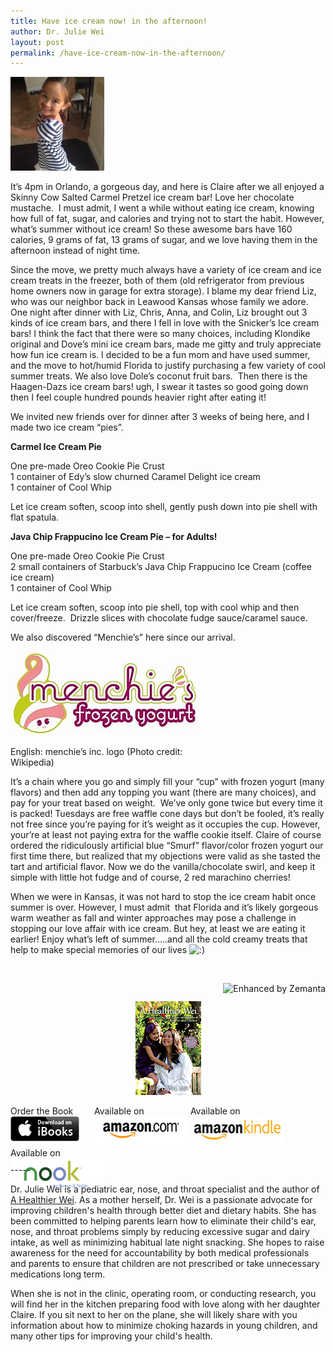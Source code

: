 ```yaml
---
title: Have ice cream now! in the afternoon!
author: Dr. Julie Wei
layout: post
permalink: /have-ice-cream-now-in-the-afternoon/
---
```

<img class="alignleft size-thumbnail wp-image-602" alt="photo" src="/wp-content/uploads/2013/08/photo1-150x150.jpg" width="150" height="150" />

It&#8217;s 4pm in Orlando, a gorgeous day, and here is Claire after we all enjoyed a Skinny Cow Salted Carmel Pretzel ice cream bar! Love her chocolate mustache.  I must admit, I went a while without eating ice cream, knowing how full of fat, sugar, and calories and trying not to start the habit. However, what&#8217;s summer without ice cream! So these awesome bars have 160 calories, 9 grams of fat, 13 grams of sugar, and we love having them in the afternoon instead of night time.

Since the move, we pretty much always have a variety of ice cream and ice cream treats in the freezer, both of them (old refrigerator from previous home owners now in garage for extra storage). I blame my dear friend Liz, who was our neighbor back in Leawood Kansas whose family we adore. One night after dinner with Liz, Chris, Anna, and Colin, Liz brought out 3 kinds of ice cream bars, and there I fell in love with the Snicker&#8217;s Ice cream bars! I think the fact that there were so many choices, including Klondike original and Dove&#8217;s mini ice cream bars, made me gitty and truly appreciate how fun ice cream is. I decided to be a fun mom and have used summer, and the move to hot/humid Florida to justify purchasing a few variety of cool summer treats. We also love Dole&#8217;s coconut fruit bars.  Then there is the Haagen-Dazs ice cream bars! ugh, I swear it tastes so good going down then I feel couple hundred pounds heavier right after eating it!

We invited new friends over for dinner after 3 weeks of being here, and I made two ice cream &#8220;pies&#8221;.

**Carmel Ice Cream Pie**

One pre-made Oreo Cookie Pie Crust  
1 container of Edy&#8217;s slow churned Caramel Delight ice cream  
1 container of Cool Whip

Let ice cream soften, scoop into shell, gently push down into pie shell with flat spatula.

**Java Chip Frappucino Ice Cream Pie &#8211; for Adults!**

One pre-made Oreo Cookie Pie Crust  
2 small containers of Starbuck&#8217;s Java Chip Frappucino Ice Cream (coffee ice cream)  
1 container of Cool Whip

Let ice cream soften, scoop into pie shell, top with cool whip and then cover/freeze.  Drizzle slices with chocolate fudge sauce/caramel sauce.

We also discovered &#8220;Menchie&#8217;s&#8221; here since our arrival.

<div style="width: 310px" class="wp-caption alignright">
  <a href="http://commons.wikipedia.org/wiki/File:Menchies_logo.jpg" target="_blank"><img class="zemanta-img-inserted zemanta-img-configured" title="English: menchie's inc. logo" alt="English: menchie's inc. logo" src="/wp-content/uploads/2013/08/300px-Menchies_logo.jpg" width="300" height="135" /></a>
  
  <p class="wp-caption-text">
    English: menchie&#8217;s inc. logo (Photo credit: Wikipedia)
  </p>
</div>

It&#8217;s a chain where you go and simply fill your &#8220;cup&#8221; with frozen yogurt (many flavors) and then add any topping you want (there are many choices), and pay for your treat based on weight.  We&#8217;ve only gone twice but every time it is packed! Tuesdays are free waffle cone days but don&#8217;t be fooled, it&#8217;s really not free since you&#8217;re paying for it&#8217;s weight as it occupies the cup. However, your&#8217;re at least not paying extra for the waffle cookie itself. Claire of course ordered the ridiculously artificial blue &#8220;Smurf&#8221; flavor/color frozen yogurt our first time there, but realized that my objections were valid as she tasted the tart and artificial flavor. Now we do the vanilla/chocolate swirl, and keep it simple with little hot fudge and of course, 2 red marachino cherries!

When we were in Kansas, it was not hard to stop the ice cream habit once summer is over. However, I must admit  that Florida and it&#8217;s likely gorgeous warm weather as fall and winter approaches may pose a challenge in stopping our love affair with ice cream. But hey, at least we are eating it earlier! Enjoy what&#8217;s left of summer&#8230;..and all the cold creamy treats that help to make special memories of our lives <img src="wp-includes/images/smilies/icon_smile.gif" alt=":)" class="wp-smiley" />

&nbsp;

<div class="zemanta-pixie" style="margin-top: 10px; height: 15px;">
  <a class="zemanta-pixie-a" title="Enhanced by Zemanta" href="http://www.zemanta.com/?px"><img class="zemanta-pixie-img" style="border: none; float: right;" alt="Enhanced by Zemanta" src="http://img.zemanta.com/zemified_e.png?x-id=c51e55ed-b3a1-4b8b-8106-72f4ffcb0c93" /></a>
</div>

<span style="width:105px;display:table;margin:0 auto;"><a href="the-book/"><img src="/wp-content/uploads/2014/04/AHealthierWei_cover_150.png" /></a></span>

<p style="height:80px">
  <span style="width:130px;display:inline-block;vertical-align:top;"> Order the Book <a href="https://itunes.apple.com/us/book/a-healthier-wei/id806784060?ls=1&mt=11#" target="_blank" > <img class="size-full wp-image-944" alt="Apple iBooks" title="Apple iBooks" src="/wp-content/uploads/2014/02/Download_on_iBooks_Badge_US-UK_110x40_090513.png" width="110" height="40" /></a> </span> <span style="width:150px;display:inline-block;vertical-align:top;">Available on <a href="http://amzn.to/1fSNqeb" target="_blank" > <img class="size-full wp-image-945" alt="Amazon.com" title="Amazon.com" src="/wp-content/uploads/2014/02/amazon_com_logo_160.jpg" width="160" height="47" /> </a> </span> <span  style="width:150px;display:inline-block;vertical-align:top;">Available on <a href="http://amzn.to/1eHEfNl" target="_blank" > <img class="size-full wp-image-946" alt="Amazon Kindle" title="Amazon Kindle" src="/wp-content/uploads/2014/02/kindle_logo_160.jpg" width="160" height="43" /> </a> </span> <span style="width:150px;display:inline-block;vertical-align:top;">Available on <a href="http://www.barnesandnoble.com/w/a-healthier-wei-julie-wei/1118260302?ean=2940148244592&itm=1&usri=2940148244592" target="_blank" > <img class="size-full wp-image-947" alt="Nook" title="Nook" src="/wp-content/uploads/2014/02/nook_logo_160.png" width="160" height="52" /></a> </span>
</p>

\-----

Dr. Julie Wei is a pediatric ear, nose, and throat specialist and the author of [A Healthier Wei][1]. As a mother herself, Dr. Wei is a passionate advocate for improving children's health through better diet and dietary habits. She has been committed to helping parents learn how to eliminate their child's ear, nose, and throat problems simply by reducing excessive sugar and dairy intake, as well as minimizing habitual late night snacking. She hopes to raise awareness for the need for accountability by both medical professionals and parents to ensure that children are not prescribed or take unnecessary medications long term. 

When she is not in the clinic, operating room, or conducting research, you will find her in the kitchen preparing food with love along with her daughter Claire. If you sit next to her on the plane, she will likely share with you information about how to minimize choking hazards in young children, and many other tips for improving your child's health.

 [1]: the-book